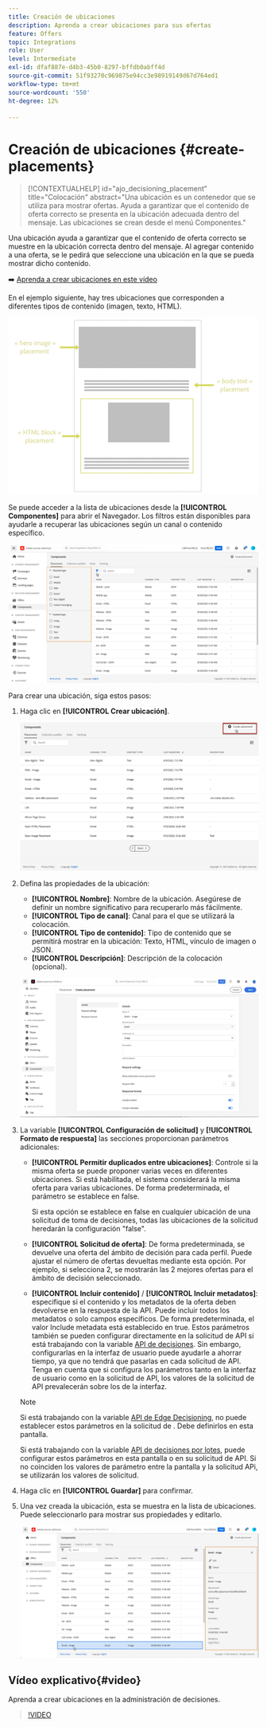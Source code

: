 ```yaml
---
title: Creación de ubicaciones
description: Aprenda a crear ubicaciones para sus ofertas
feature: Offers
topic: Integrations
role: User
level: Intermediate
exl-id: dfaf887e-d4b3-45b0-8297-bffdb0abff4d
source-git-commit: 51f93270c969875e94cc3e98919149d67d764ed1
workflow-type: tm+mt
source-wordcount: '550'
ht-degree: 12%

---
```


# Creación de ubicaciones {#create-placements}

>[!CONTEXTUALHELP]
>id="ajo_decisioning_placement"
>title="Colocación"
>abstract="Una ubicación es un contenedor que se utiliza para mostrar ofertas. Ayuda a garantizar que el contenido de oferta correcto se presenta en la ubicación adecuada dentro del mensaje. Las ubicaciones se crean desde el menú Componentes."

Una ubicación ayuda a garantizar que el contenido de oferta correcto se muestre en la ubicación correcta dentro del mensaje. Al agregar contenido a una oferta, se le pedirá que seleccione una ubicación en la que se pueda mostrar dicho contenido.

➡️ [Aprenda a crear ubicaciones en este vídeo](#video)

En el ejemplo siguiente, hay tres ubicaciones que corresponden a diferentes tipos de contenido (imagen, texto, HTML).

![](../assets/offers_placement_schema.png)

Se puede acceder a la lista de ubicaciones desde la **[!UICONTROL Componentes]** para abrir el Navegador. Los filtros están disponibles para ayudarle a recuperar las ubicaciones según un canal o contenido específico.

![](../assets/placements_filter.png)

Para crear una ubicación, siga estos pasos:

1. Haga clic en **[!UICONTROL Crear ubicación]**.

   ![](../assets/offers_placement_creation.png)

1. Defina las propiedades de la ubicación:

   * **[!UICONTROL Nombre]**: Nombre de la ubicación. Asegúrese de definir un nombre significativo para recuperarlo más fácilmente.
   * **[!UICONTROL Tipo de canal]**: Canal para el que se utilizará la colocación.
   * **[!UICONTROL Tipo de contenido]**: Tipo de contenido que se permitirá mostrar en la ubicación: Texto, HTML, vínculo de imagen o JSON.
   * **[!UICONTROL Descripción]**: Descripción de la colocación (opcional).

   ![](../assets/offers_placement_creation_properties.png)


1. La variable **[!UICONTROL Configuración de solicitud]** y **[!UICONTROL Formato de respuesta]** las secciones proporcionan parámetros adicionales:

   * **[!UICONTROL Permitir duplicados entre ubicaciones]**: Controle si la misma oferta se puede proponer varias veces en diferentes ubicaciones. Si está habilitada, el sistema considerará la misma oferta para varias ubicaciones. De forma predeterminada, el parámetro se establece en false.

      Si esta opción se establece en false en cualquier ubicación de una solicitud de toma de decisiones, todas las ubicaciones de la solicitud heredarán la configuración &quot;false&quot;.

   * **[!UICONTROL Solicitud de oferta]**: De forma predeterminada, se devuelve una oferta del ámbito de decisión para cada perfil. Puede ajustar el número de ofertas devueltas mediante esta opción. Por ejemplo, si selecciona 2, se mostrarán las 2 mejores ofertas para el ámbito de decisión seleccionado.

   * **[!UICONTROL Incluir contenido]** / **[!UICONTROL Incluir metadatos]**: especifique si el contenido y los metadatos de la oferta deben devolverse en la respuesta de la API. Puede incluir todos los metadatos o solo campos específicos. De forma predeterminada, el valor Include metadata está establecido en true.
   Estos parámetros también se pueden configurar directamente en la solicitud de API si está trabajando con la variable [API de decisiones](https://experienceleague.adobe.com/docs/journey-optimizer/using/offer-decisioning/api-reference/offer-delivery-api/decisioning-api.html). Sin embargo, configurarlas en la interfaz de usuario puede ayudarle a ahorrar tiempo, ya que no tendrá que pasarlas en cada solicitud de API. Tenga en cuenta que si configura los parámetros tanto en la interfaz de usuario como en la solicitud de API, los valores de la solicitud de API prevalecerán sobre los de la interfaz.

   >[!NOTE]
   >
   >Si está trabajando con la variable [API de Edge Decisioning](https://experienceleague.adobe.com/docs/journey-optimizer/using/offer-decisioning/api-reference/offer-delivery-api/edge-decisioning-api.html?), no puede establecer estos parámetros en la solicitud de . Debe definirlos en esta pantalla.
   >
   >Si está trabajando con la variable [API de decisiones por lotes](../api-reference/offer-delivery-api/batch-decisioning-api.md), puede configurar estos parámetros en esta pantalla o en su solicitud de API. Si no coinciden los valores de parámetro entre la pantalla y la solicitud APi, se utilizarán los valores de solicitud.

1. Haga clic en **[!UICONTROL Guardar]** para confirmar.

1. Una vez creada la ubicación, esta se muestra en la lista de ubicaciones. Puede seleccionarlo para mostrar sus propiedades y editarlo.

   ![](../assets/placement_created.png)

## Vídeo explicativo{#video}

Aprenda a crear ubicaciones en la administración de decisiones.

>[!VIDEO](https://video.tv.adobe.com/v/329372?quality=12)

